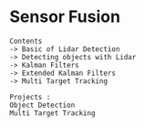 # Sensor Fusion 
    Contents
    -> Basic of Lidar Detection
    -> Detecting objects with Lidar
    -> Kalman Filters
    -> Extended Kalman Filters
    -> Multi Target Tracking

    Projects :
    Object Detection
    Multi Target Tracking 



